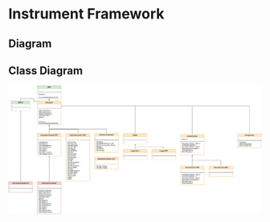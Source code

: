 # Instrument Framework

## Diagram

## Class Diagram

![Class Diagram](documentation/images/SMO.LevyLab-Instrument-v1-UML.svg?sanitize=true)
